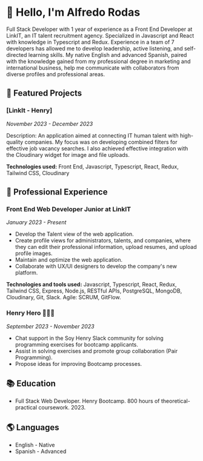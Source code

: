 # 👋 Hello, I'm Alfredo Rodas

Full Stack Developer with 1 year of experience as a Front End Developer at LinkIT, an IT talent recruitment agency. Specialized in Javascript and React with knowledge in Typescript and Redux. Experience in a team of 7 developers has allowed me to develop leadership, active listening, and self-directed learning skills. My native English and advanced Spanish, paired with the knowledge gained from my professional degree in marketing and international business, help me communicate with collaborators from diverse profiles and professional areas.

## 🚀 Featured Projects

### [LinkIt - Henry]
*November 2023 - December 2023*

Description: An application aimed at connecting IT human talent with high-quality companies. My focus was on developing combined filters for effective job vacancy searches. I also achieved effective integration with the Cloudinary widget for image and file uploads.

**Technologies used:** Front End, Javascript, Typescript, React, Redux, Tailwind CSS, Cloudinary

## 💼 Professional Experience

### Front End Web Developer Junior at LinkIT
*January 2023 - Present*

- Develop the Talent view of the web application.
- Create profile views for administrators, talents, and companies, where they can edit their professional information, upload resumes, and upload profile images.
- Maintain and optimize the web application.
- Collaborate with UX/UI designers to develop the company's new platform.

**Technologies and tools used:** Javascript, Typescript, React, Redux, Tailwind CSS, Express, Node.js, RESTful APIs, PostgreSQL, MongoDB, Cloudinary, Git, Slack. Agile: SCRUM, GitFlow.

### Henry Hero 🦸🏻‍♂️
*September 2023 - November 2023*

- Chat support in the Soy Henry Slack community for solving programming exercises for bootcamp applicants.
- Assist in solving exercises and promote group collaboration (Pair Programming).
- Propose ideas for improving Bootcamp processes.

## 📚 Education

- Full Stack Web Developer. Henry Bootcamp. 800 hours of theoretical-practical coursework. 2023.

## 🌎 Languages

- English - Native
- Spanish - Advanced

